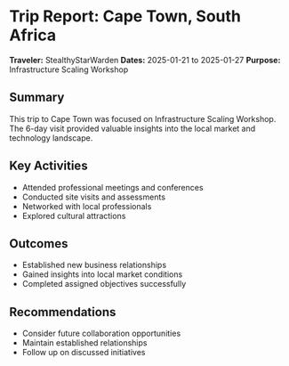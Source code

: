 # Trip Report: Cape Town, South Africa

**Traveler:** StealthyStarWarden
**Dates:** 2025-01-21 to 2025-01-27
**Purpose:** Infrastructure Scaling Workshop

## Summary
This trip to Cape Town was focused on Infrastructure Scaling Workshop. The 6-day visit provided valuable insights into the local market and technology landscape.

## Key Activities
- Attended professional meetings and conferences
- Conducted site visits and assessments
- Networked with local professionals
- Explored cultural attractions

## Outcomes
- Established new business relationships
- Gained insights into local market conditions
- Completed assigned objectives successfully

## Recommendations
- Consider future collaboration opportunities
- Maintain established relationships
- Follow up on discussed initiatives
